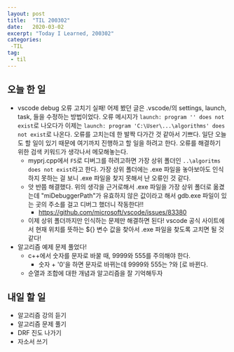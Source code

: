 ```yaml
---
layout: post
title:  "TIL 200302"
date:   2020-03-02
excerpt: "Today I Learned, 200302"
categories: 
 -TIL
tag:
 - til
---
```

## 오늘 한 일

* vscode debug 오류 고치기 실패! 어제 봤던 글은 .vscode/의 settings, launch, task, 들을 수정하는 방법이었다. 오류 메시지가 `launch: program '' does not exist`로 나오다가 이제는 `launch: program 'C:\User\...\algorithms' does not exist`로 나온다. 오류를 고치는데 한 발짝 다가간 것 같아서 기쁘다. 일단 오늘도 할 일이 있기 때문에 여기까지 진행하고 할 일을 하려고 한다. 오류를 해결하기 위한 검색 키워드가 생각나서 메모해놓는다.
    * myprj.cpp에서 `F5`로 디버그를 하려고하면 가장 상위 폴더인 `..\algoritms does not exist`라고 한다. 가장 상위 폴더에는 .exe 파일을 놓아보아도 인식하지 못하는 걸 보니 .exe 파일을 찾지 못해서 난 오류인 것 같다. 
    * 앗 반쯤 해결했다. 위의 생각을 근거로해서 .exe 파일을 가장 상위 폴더로 옮겼는데 "miDebuggerPath"가 유효하지 않은 값이라고 해서 gdb.exe 파일이 있는 곳의 주소를 걸고 디버그 했더니 작동한다!!
        * https://github.com/microsoft/vscode/issues/83380
    * 이제 상위 폴더까지만 인식하는 문제만 해결하면 된다! vscode 공식 사이트에서 현재 위치를 뜻하는 ${} 변수 값을 찾아서 .exe 파일을 찾도록 고치면 될 것 같다!
* 알고리즘 예제 문제 풀었다!
    * c++에서 숫자를 문자로 바꿀 때, 9999와 555를 주의해야 한다.
        * 숫자 + '0'을 하면 문자로 바뀌는데 9999와 555는 ?와 [로 바뀐다.
    * 순열과 조합에 대한 개념과 알고리즘을 잘 기억해두자

## 내일 할 일

* 알고리즘 강의 듣기
* 알고리즘 문제 풀기
* DRF 진도 나가기
* 자소서 쓰기